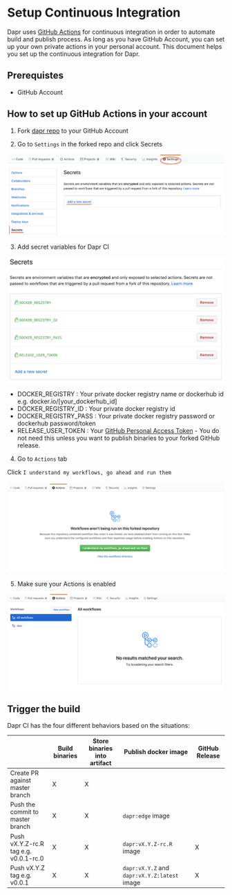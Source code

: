 # Setup Continuous Integration

Dapr uses [GitHub Actions](https://github.com/features/actions) for continuous integration in order to automate build and publish process. As long as you have GitHub Account, you can set up your own private actions in your personal account. This document helps you set up the continuous integration for Dapr.

## Prerequistes

* GitHub Account

## How to set up GitHub Actions in your account

1. Fork [dapr repo](https://github.com/dapr/dapr) to your GitHub Account

2. Go to `Settings` in the forked repo and click Secrets

![GitHub Settings](./img/github_setting.png)

3. Add secret variables for Dapr CI

![GitHub Secrets Settings](./img/github_secrets.png)

* DOCKER_REGISTRY : Your private docker registry name or dockerhub id e.g. docker.io/[your_dockerhub_id]
* DOCKER_REGISTRY_ID : Your private docker registry id 
* DOCKER_REGISTRY_PASS : Your private docker registry password or dockerhub password/token
* RELEASE_USER_TOKEN : Your [GitHub Personal Access Token](https://help.github.com/en/github/authenticating-to-github/creating-a-personal-access-token-for-the-command-line) - You do not need this unless you want to publish binaries to your forked GitHub release.

4. Go to `Actions` tab

Click `I understand my workflows, go ahead and run them`

![GitHub Actions](./img/github_actions.png)

5. Make sure your Actions is enabled

![Enabled GitHub Actions](./img/github_actions_enabled.png)

## Trigger the build

Dapr CI has the four different behaviors based on the situations:

|  | Build binaries | Store binaries into artifact | Publish docker image | GitHub Release |
|-----|--------------|------------------------------|-------------------|--------------|
| Create PR against master branch | X | X | | |
| Push the commit to master branch | X | X | `dapr:edge` image | |
| Push vX.Y.Z-rc.R tag e.g. v0.0.1-rc.0 | X | X | `dapr:vX.Y.Z-rc.R` image | X |
| Push vX.Y.Z tag e.g. v0.0.1 | X | X | `dapr:vX.Y.Z` and `dapr:vX.Y.Z:latest` image | X |
